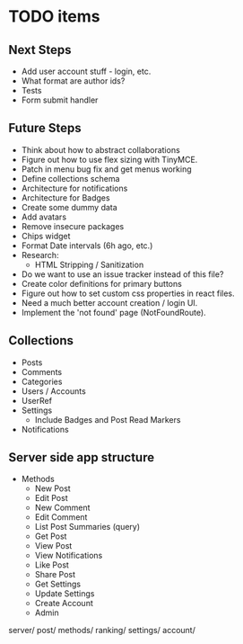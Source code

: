 # TODO items

## Next Steps

* Add user account stuff - login, etc.
* What format are author ids?
* Tests
* Form submit handler

## Future Steps

* Think about how to abstract collaborations
* Figure out how to use flex sizing with TinyMCE.
* Patch in menu bug fix and get menus working
* Define collections schema
* Architecture for notifications
* Architecture for Badges
* Create some dummy data
* Add avatars
* Remove insecure packages
* Chips widget
* Format Date intervals (6h ago, etc.)
* Research:
  * HTML Stripping / Sanitization
* Do we want to use an issue tracker instead of this file?
* Create color definitions for primary buttons
* Figure out how to set custom css properties in react files.
* Need a much better account creation / login UI.
* Implement the 'not found' page (NotFoundRoute).

## Collections

* Posts
* Comments
* Categories
* Users / Accounts
* UserRef
* Settings
  * Include Badges and Post Read Markers
* Notifications

## Server side app structure

* Methods
  * New Post
  * Edit Post
  * New Comment
  * Edit Comment
  * List Post Summaries (query)
  * Get Post
  * View Post
  * View Notifications
  * Like Post
  * Share Post
  * Get Settings
  * Update Settings
  * Create Account
  * Admin

server/
  post/
    methods/
  ranking/
  settings/
  account/
